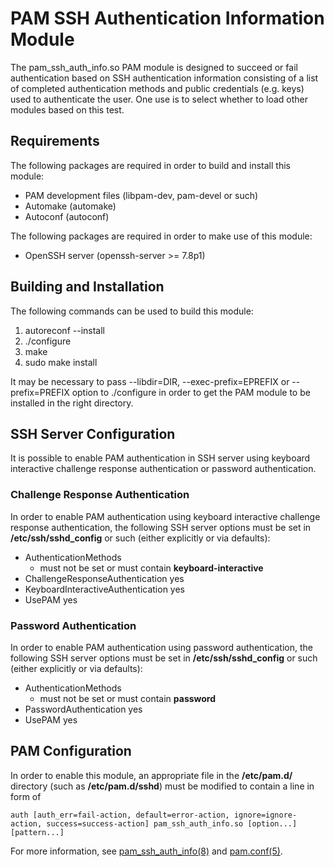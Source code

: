 # PAM SSH Authentication Information Module

The pam_ssh_auth_info.so PAM module is designed to succeed or fail authentication based on SSH authentication information consisting of a list of completed authentication methods and public credentials (e.g. keys) used to authenticate the user.
One use is to select whether to load other modules based on this test.

## Requirements

The following packages are required in order to build and install this module:

* PAM development files (libpam-dev, pam-devel or such)
* Automake (automake)
* Autoconf (autoconf)

The following packages are required in order to make use of this module:

* OpenSSH server (openssh-server >= 7.8p1)

## Building and Installation

The following commands can be used to build this module:

1. autoreconf --install
2. ./configure
3. make
4. sudo make install

It may be necessary to pass
--libdir=DIR,
--exec-prefix=EPREFIX or
--prefix=PREFIX
option to ./configure in order to get the PAM module to be installed in the right directory.

## SSH Server Configuration

It is possible to enable PAM authentication in SSH server using
keyboard interactive challenge response authentication or
password authentication.

### Challenge Response Authentication

In order to enable PAM authentication using
keyboard interactive challenge response authentication,
the following SSH server options must be set
in **/etc/ssh/sshd_config** or such
(either explicitly or via defaults):

* AuthenticationMethods
  - must not be set or must contain **keyboard-interactive**
* ChallengeResponseAuthentication yes
* KeyboardInteractiveAuthentication yes
* UsePAM yes

### Password Authentication

In order to enable PAM authentication using
password authentication,
the following SSH server options must be set
in **/etc/ssh/sshd_config** or such
(either explicitly or via defaults):

* AuthenticationMethods
  - must not be set or must contain **password**
* PasswordAuthentication yes
* UsePAM yes

## PAM Configuration

In order to enable this module,
an appropriate file in the **/etc/pam.d/** directory
(such as **/etc/pam.d/sshd**)
must be modified
to contain a line in form of

    auth [auth_err=fail-action, default=error-action, ignore=ignore-action, success=success-action] pam_ssh_auth_info.so [option...] [pattern...]

For more information,
see
[pam_ssh_auth_info(8)](https://github.Eero.Häkkinen.fi/pam-ssh-auth-info) and
[pam.conf(5)](https://manpages.debian.org/pam.conf.5).
